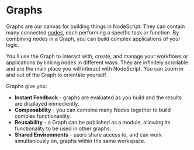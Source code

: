 # Graphs

Graphs are our canvas for building things in NodeScript. They can contain many connected [nodes](./nodes.md), each performing a specific task or function. By combining nodes in a Graph, you can build complex applications of your logic.

You'll use the Graph to interact with, create, and manage your workflows or applications by linking nodes in different ways. They are infinitely scrollable and are the main place you will interact with NodeScript. You can zoom in and out of the Graph to orientate yourself.

Graphs give you:

 - **Instant Feedback** - graphs are evaluated as you build and the results are displayed immediently.
 - **Composability** - you can combine many Nodes together to build complex functionanlity.
 - **Reusability** - a Graph can be published as a module, allowing its functionality to be used in other graphs.
 - **Shared Environments** - users share access to, and can work simultaniously on, graphs within the same workspace. 
 